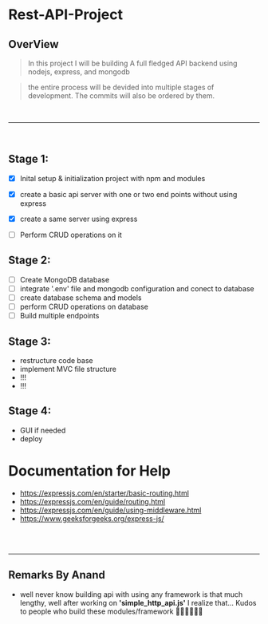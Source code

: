 # Rest-API-Project

## OverView

> In this project I will be building A full fledged API backend using nodejs, express, and mongodb

> the entire process will be devided into multiple stages of development. The commits will also be ordered by them.


<br/>
<hr/>
<br/>


## Stage 1:
- [X] Inital setup & initialization project with npm and modules 
- [X] create a basic api server with one or two end points without using express
- [x] create a same server using express
- [ ] Perform CRUD operations on it


## Stage 2: 
- [ ] Create MongoDB database
- [ ] integrate '.env' file and mongodb configuration and conect to database
- [ ] create database schema and models
- [ ] perform CRUD operations on database
- [ ] Build multiple endpoints 

## Stage 3:
- restructure code base
- implement MVC file structure
- !!!
- !!!

## Stage 4:
- GUI if needed
- deploy 

# Documentation for Help

- https://expressjs.com/en/starter/basic-routing.html
- https://expressjs.com/en/guide/routing.html
- https://expressjs.com/en/guide/using-middleware.html
- https://www.geeksforgeeks.org/express-js/

<br/>
<br/>
<hr/>

## Remarks By Anand

- well never know building api with using any framework is that much lengthy, well after working on **'simple_http_api.js'** I realize that... Kudos to people who build these modules/framework 🧑🏻‍💻✌🏻🤖

